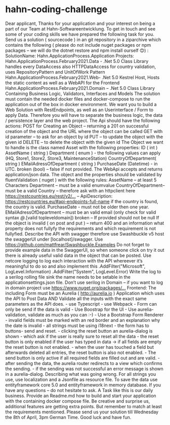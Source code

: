 # hahn-coding-challenge
Dear applicant,  Thanks for your application and your interest on being a part of our Team at Hahn-Softwareentwicklung. To get in touch and see some of your coding skills we have prepared the following task for you.  Send us a solution ( sourcecode ) in an git repository in a ziparchive which contains the following ( please do not include nuget packages or npm packages – we will do the dotnet restore and npm install ourself 😊) :  SolutionName: Hahn.ApplicationProcess.Application  Projects:  Hahn.ApplicationProcess.February2021.Data - .Net 5.0 Class Library handles every DataAccess also HTTPDataAccess for country validation, uses RepositoryPattern and UnitOfWork Pattern  Hahn.ApplicationProcess.February2021.Web- .Net 5.0 Kestrel Host, Hosts the static content as well as a WebAPI for the Frontend  Hahn.ApplicationProcess.February2021.Domain – .Net 5.0 Class Library Containing Business Logic, Validators, Interfaces and Models  The solution must contain the needed docker files and docker-compose to run the application out of the box in docker environment.  We want you to build a Web Solution with RestEndpoints, as well as an Userinterface / Form to apply Data. Therefore you will have to separate the business logic, the data / persistence layer and the web project. The Api should have the following actions:  POST for Creating an Object – returning a 201 on successful creation of the object and the URL where the object can be called GET with id parameter – to ask for an object by id PUT – to update the object with the given id DELETE – to delete the object with the given id  The Object we want to handle is the class named Asset with the following properties:  ID ( int ) AssetName ( string ) Department ( enum ) - the following values can apply (HQ, Store1, Store2, Store3, MaintenanceStation) CountryOfDepartment( string ) EMailAdressOfDepartment ( string ) PurchaseDate (Datetime) - in UTC. broken (bool) – false if not provided.  The WebApi accepts and returns application/json data.  The object and the properties should be validated by fluentValidation ( nuget ) with the following rules:  AssetName – at least 5 Characters Department – must be a valid enumvalue CountryOfDepartment– must be a valid Country – therefore ask with an httpclient here https://restcountries.eu/rest/v2/… – ApiDescription: https://restcountries.eu/#api-endpoints-full-name if the country is found, the country is valid.  PurchaseDate - must not be older then one year.  EMailAdressOfDepartment – must be an valid email (only check for valid syntax *@*.[valid topleveldomain]) broken – If provided should not be null If the object is invalid ( on post and put ) – return 400 and an information what property does not fullyfy the requirements and which requirement is not fullyfied.  Describe the API with swagger therefore use Swashbuckle v5 host the swaggerUI under [localhost]/swagger. Use https://github.com/mattfrear/Swashbuckle.Examples  Do not forget to provide example data in the SwaggerUI, so when someone click on try it out there is already useful valid data in the object that can be posted.  Use netcore logging to log each interaction with the API whereever it’s meaningful to do so and also implement this  .AddFilter("Microsoft", LogLevel.Information) .AddFilter("System", LogLevel.Error)   Write the log to a serilog rolling file sink the name needs to be setable in the applicationsettings.json file. Don’t use serilog in Domain – if you want to log in domain project use https://www.nuget.org/packages/…  Frontend: The including Form must be an Aurelia ( http://aurelia.io ) Application which uses the API to Post Data AND Validate all the inputs with the exact same parameters as the API does. - use Typescript - use Webpack - Form can only be send if the data is valid - Use Boostrap for the UI - Use aurelia-validation, validate as much as you can :-) - Use a Bootstrap Form Renderer - invalid fields must be marked with an red border and an explanation why the date is invalid - all strings must be using i18next - the form has to buttons- send and reset. - clicking the reset button an aurelia-dialog is shown - which ask if the user is really sure to reset all the data - the reset button is only enabled if the user has typed in data -> if all fields are empty the reset button is not enabled. - when the user has touched a field but afterwards deleted all entries, the reset button is also not enabled. - The send button is only active if all required fields are filled out and are valid. - after sending the data, the aurelia router redirects to a view which confirms the sending. - if the sending was not successful an error message is shown in a aurelia-dialog. Describing what was going wrong.  For all strings you use, use localization and a Jsonfile as resource file. To save the data use entityframework core 5.0 and entityframework in memory database. If you have any questions – do not hesitate to ask. A Task like this is our daily business.  Provide an Readme.md how to build and start your application with the containing docker compose file.  Be creative and surprise us, additional features are getting extra points. But remember to match at least the requirements mentioned. Please send us your solution till Wednesday the 8th of April, 3pm German Time.  Good luck and have fun.
